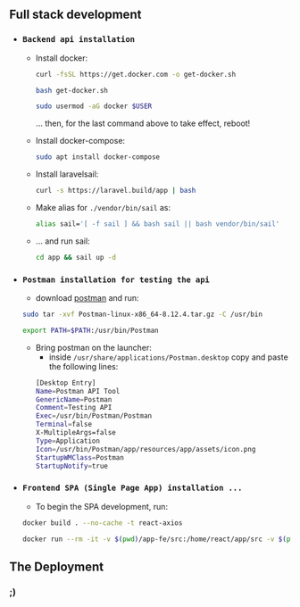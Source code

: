 ## Full stack development

- ### `Backend api installation`
    - Install docker:
        ```sh 
        curl -fsSL https://get.docker.com -o get-docker.sh
        ```
        ```sh 
        bash get-docker.sh
        ```
        ```sh
        sudo usermod -aG docker $USER
        ```
        ... then, for the last command above to take effect, reboot!
    - Install docker-compose:
        ```sh
        sudo apt install docker-compose
        ```
    - Install laravelsail:

        ```sh 
        curl -s https://laravel.build/app | bash
        ```
    - Make alias for `./vendor/bin/sail` as:
        ```sh
        alias sail='[ -f sail ] && bash sail || bash vendor/bin/sail'
        ```
    - ... and run sail:
        ```sh
        cd app && sail up -d
        ```

- ### `Postman installation for testing the api`
    - download [postman](https://www.postman.com/downloads/) and run:
    ```sh
    sudo tar -xvf Postman-linux-x86_64-8.12.4.tar.gz -C /usr/bin
    ```
    ```sh
    export PATH=$PATH:/usr/bin/Postman
    ```
    - Bring postman on the launcher:
        - inside `/usr/share/applications/Postman.desktop` copy and paste the following lines:
        ```sh
        [Desktop Entry] 
        Name=Postman API Tool
        GenericName=Postman
        Comment=Testing API
        Exec=/usr/bin/Postman/Postman
        Terminal=false
        X-MultipleArgs=false
        Type=Application
        Icon=/usr/bin/Postman/app/resources/app/assets/icon.png
        StartupWMClass=Postman
        StartupNotify=true
        ```
- ### `Frontend SPA (Single Page App) installation ...`
    - To begin the SPA development, run:
    ```sh
    docker build . --no-cache -t react-axios
    ```
    ```sh
    docker run --rm -it -v $(pwd)/app-fe/src:/home/react/app/src -v $(pwd)/app-fe/public:/home/react/app/public -p 3000:3000 --name react-app react-axios
    ```
## The Deployment
### ;)
